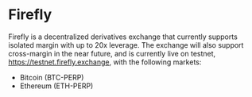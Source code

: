Firefly
===

Firefly is a decentralized derivatives exchange that currently supports isolated margin with up to 20x leverage. The exchange will also support cross-margin in the near future, and is currently live on testnet, https://testnet.firefly.exchange, with the following markets:
- Bitcoin (BTC-PERP)
- Ethereum (ETH-PERP)

